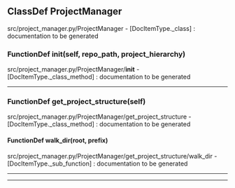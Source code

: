 ## ClassDef ProjectManager
src/project_manager.py/ProjectManager - [DocItemType._class] : 
documentation to be generated
### FunctionDef __init__(self, repo_path, project_hierarchy)
src/project_manager.py/ProjectManager/__init__ - [DocItemType._class_method] : 
documentation to be generated
***
### FunctionDef get_project_structure(self)
src/project_manager.py/ProjectManager/get_project_structure - [DocItemType._class_method] : 
documentation to be generated
#### FunctionDef walk_dir(root, prefix)
src/project_manager.py/ProjectManager/get_project_structure/walk_dir - [DocItemType._sub_function] : 
documentation to be generated
***
***
